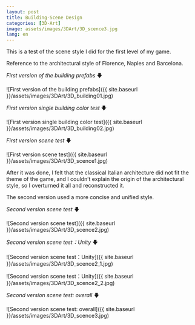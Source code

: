 ```yaml
---
layout: post
title: Building-Scene Design
categories: [3D-Art]
image: assets/images/3DArt/3D_scence3.jpg
lang: en
---
```


This is a test of the scene style I did for the first level of my game.

Reference to the architectural style of Florence, Naples and Barcelona.

*First version of the building prefabs*  🡇

![First version of the building prefabs]({{ site.baseurl }}/assets/images/3DArt/3D_building01.jpg)

*First version single building color test*  🡇

![First version single building color test]({{ site.baseurl }}/assets/images/3DArt/3D_building02.jpg)

*First version scene test*  🡇

![First version scene test]({{ site.baseurl }}/assets/images/3DArt/3D_scence1.jpg)



After it was done, I felt that the classical Italian architecture did not fit the theme of the game, and I couldn’t explain the origin of the architectural style, so I overturned it all and reconstructed it.

The second version used a more concise and unified style.

*Second version scene test*  🡇

![Second version scene test]({{ site.baseurl }}/assets/images/3DArt/3D_scence2.jpg)

*Second version scene test：Unity* 🡇

![Second version scene test：Unity]({{ site.baseurl }}/assets/images/3DArt/3D_scence2_1.jpg)

![Second version scene test：Unity]({{ site.baseurl }}/assets/images/3DArt/3D_scence2_2.jpg)

*Second version scene test: overall*  🡇

![Second version scene test: overall]({{ site.baseurl }}/assets/images/3DArt/3D_scence3.jpg)











